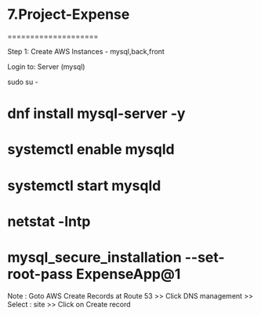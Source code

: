 # 7.Project-Expense
====================

Step 1: Create AWS Instances - mysql,back,front

Login to: Server (mysql)

sudo su -

# dnf install mysql-server -y 

# systemctl enable mysqld

# systemctl start mysqld

# netstat -lntp

# mysql_secure_installation --set-root-pass ExpenseApp@1

Note : Goto AWS Create Records at Route 53  >> Click DNS management  >> Select : site  >>  Click on Create record 

